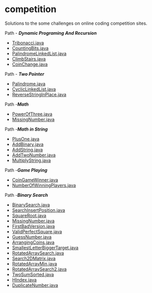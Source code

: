 # competition
Solutions to the some challenges on online coding competition sites.

Path - _**Dynamic Programing And Recursion**_
- [Tribonacci.java](leetcode/src/main/java/org/competition/leetcode/dp/Tribonacci.java)
- [CountingBits.java](leetcode/dp/CountingBits.java)
- [PalindromeLinkedList.java](leetcode/linkedlist/PalindromeLinkedList.java)
- [ClimbStairs.java](leetcode/src/main/java/org/competition/leetcode/dp/ClimbStairs.java)
- [CoinChange.java](leetcode/src/main/java/org/competition/leetcode/recursive/CoinChange.java)

Path - _**Two Pointer**_
- [Palindrome.java](leetcode/src/main/java/org/competition/leetcode/array/Palindrome2.java)
- [CyclicLinkedList.java](leetcode/src/main/java/org/competition/leetcode/linkedlist/CyclicLinkedList.java)
- [ReverseStringInPlace.java](leetcode/src/main/java/org/competition/leetcode/strings/ReverseStringInPlace.java)

Path -_**Math**_
- [PowerOfThree.java](leetcode/src/main/java/org/competition/leetcode/math/PowerOfThree.java)
- [MissingNumber.java](leetcode/src/main/java/org/competition/leetcode/math/MissingNumber.java)

Path -_**Math in String**_
 - [PlusOne.java](leetcode/src/main/java/org/competition/leetcode/array/PlusOne.java)
 - [AddBinary.java](leetcode/src/main/java/org/competition/leetcode/strings/AddBinary.java)
 - [AddString.java](leetcode/src/main/java/org/competition/leetcode/strings/AddString.java)
 - [AddTwoNumber.java](https://github.com/codeWriter9/competition/blob/master/leetcode/src/main/java/org/competition/leetcode/linkedlist/AddTwoNumber.java)
 - [MultiplyString.java](leetcode/src/main/java/org/competition/leetcode/strings/MultiplyString.java)

Path -_**Game Playing**_
 - [CoinGameWinner.java](leetcode/src/main/java/org/competition/leetcode/game/CoinGameWinner.java)
 - [NumberOfWinningPlayers.java](leetcode/src/main/java/org/competition/leetcode/game/NumberOfWinningPlayers.java)

Path -_**Binary Search**_
 - [BinarySearch.java](leetcode/src/main/java/org/competition/leetcode/array/BinarySearch.java)
 - [SearchInsertPosition.java](leetcode/src/main/java/org/competition/leetcode/binarysearch/SearchInsertPosition.java)
 - [SquareRoot.java](leetcode/src/main/java/org/competition/leetcode/math/SquareRoot.java)
 - [MissingNumber.java](leetcode/src/main/java/org/competition/leetcode/math/MissingNumber.java)
 - [FirstBadVersion.java](leetcode/src/main/java/org/competition/leetcode/binarysearch/FirstBadVersion.java)
 - [ValidPerfectSquare.java](leetcode/src/main/java/org/competition/leetcode/math/ValidPerfectSquare.java)
 - [GuessNumber.java](leetcode/src/main/java/org/competition/leetcode/binarysearch/GuessNumber.java)
 - [ArrangingCoins.java](leetcode/src/main/java/org/competition/leetcode/binarysearch/ArrangingCoins.java)
 - [SmallestLetterBiggerTarget.java](leetcode/src/main/java/org/competition/leetcode/binarysearch/SmallestLetterBiggerTarget.java)
 - [RotatedArraySearch.java](leetcode/src/main/java/org/competition/leetcode/binarysearch/RotatedArraySearch.java)
 - [Search2DMatrix.java](leetcode/src/main/java/org/competition/leetcode/binarysearch/Search2DMatrix.java)
 - [RotatedArrayMin.java](leetcode/src/main/java/org/competition/leetcode/binarysearch/RotatedArrayMin.java)
 - [RotatedArraySearch2.java](leetcode/src/main/java/org/competition/leetcode/binarysearch/RotatedArraySearch2.java)
 - [TwoSumSorted.java](leetcode/src/main/java/org/competition/leetcode/binarysearch/TwoSumSorted.java)
 - [HIndex.java](leetcode/src/main/java/org/competition/leetcode/binarysearch/HIndex.java)
 - [DuplicateNumber.java](leetcode/src/main/java/org/competition/leetcode/binarysearch/DuplicateNumber.java)
